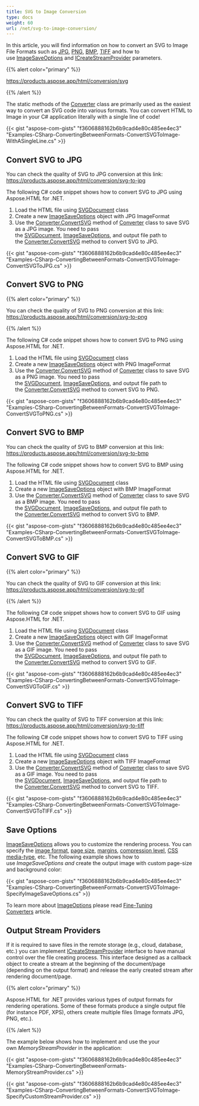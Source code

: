 ```yaml
---
title: SVG to Image Conversion
type: docs
weight: 60
url: /net/svg-to-image-conversion/
---
```


In this article, you will find information on how to convert an SVG to Image File Formats such as [JPG](https://en.wikipedia.org/wiki/Image_file_formats#JPEG/JFIF), [PNG](https://en.wikipedia.org/wiki/Image_file_formats#PNG), [BMP](https://en.wikipedia.org/wiki/Image_file_formats#BMP), [TIFF](https://en.wikipedia.org/wiki/Image_file_formats#TIFF) and how to use [ImageSaveOptions](https://apireference.aspose.com/net/html/aspose.html.saving/imagesaveoptions) and [ICreateStreamProvider](https://apireference.aspose.com/net/html/aspose.html.io/icreatestreamprovider) parameters.

{{% alert color="primary" %}} 

<https://products.aspose.app/html/conversion/svg> 

{{% /alert %}} 

The static methods of the [Converter](https://apireference.aspose.com/net/html/aspose.html.converters/converter) class are primarily used as the easiest way to convert an SVG code into various formats. You can convert HTML to Image in your C# application literally with a single line of code!

{{< gist "aspose-com-gists" "f3606888162b6b9cad4e80c485ee4ec3" "Examples-CSharp-ConvertingBetweenFormats-ConvertSVGToImage-WithASingleLine.cs" >}}
## **Convert SVG to JPG**
You can check the quality of SVG to JPG conversion at this link: <https://products.aspose.app/html/conversion/svg-to-jpg>

The following C# code snippet shows how to convert SVG to JPG using Aspose.HTML for .NET.

1. Load the HTML file using [SVGDocument](https://apireference.aspose.com/net/html/aspose.html.dom.svg/svgdocument) class
1. Create a new [ImageSaveOptions](https://apireference.aspose.com/net/html/aspose.html.saving/imagesaveoptions) object with JPG ImageFormat
1. Use the [Converter.ConvertSVG](https://apireference.aspose.com/net/html/aspose.html.converters.converter/convertsvg/methods/37) method of [Converter](https://apireference.aspose.com/net/html/aspose.html.converters/converter) class to save SVG as a JPG image. You need to pass the [SVGDocument](https://apireference.aspose.com/net/html/aspose.html.dom.svg/svgdocument), [ImageSaveOptions](https://apireference.aspose.com/net/html/aspose.html.saving/imagesaveoptions), and output file path to the [Converter.ConvertSVG](https://apireference.aspose.com/net/html/aspose.html.converters.converter/convertsvg/methods/37) method to convert SVG to JPG.

{{< gist "aspose-com-gists" "f3606888162b6b9cad4e80c485ee4ec3" "Examples-CSharp-ConvertingBetweenFormats-ConvertSVGToImage-ConvertSVGToJPG.cs" >}}
## **Convert SVG to PNG**
{{% alert color="primary" %}} 

You can check the quality of SVG to PNG conversion at this link: <https://products.aspose.app/html/conversion/svg-to-png>

{{% /alert %}} 

The following C# code snippet shows how to convert SVG to PNG using Aspose.HTML for .NET.

1. Load the HTML file using [SVGDocument](https://apireference.aspose.com/net/html/aspose.html.dom.svg/svgdocument) class
1. Create a new [ImageSaveOptions](https://apireference.aspose.com/net/html/aspose.html.saving/imagesaveoptions) object with PNG ImageFormat
1. Use the [Converter.ConvertSVG](https://apireference.aspose.com/net/html/aspose.html.converters.converter/convertsvg/methods/37) method of [Converter](https://apireference.aspose.com/net/html/aspose.html.converters/converter) class to save SVG as a PNG image. You need to pass the [SVGDocument](https://apireference.aspose.com/net/html/aspose.html.dom.svg/svgdocument), [ImageSaveOptions](https://apireference.aspose.com/net/html/aspose.html.saving/imagesaveoptions), and output file path to the [Converter.ConvertSVG](https://apireference.aspose.com/net/html/aspose.html.converters.converter/convertsvg/methods/37) method to convert SVG to PNG.

{{< gist "aspose-com-gists" "f3606888162b6b9cad4e80c485ee4ec3" "Examples-CSharp-ConvertingBetweenFormats-ConvertSVGToImage-ConvertSVGToPNG.cs" >}}
## **Convert SVG to BMP**
You can check the quality of SVG to BMP conversion at this link: <https://products.aspose.app/html/conversion/svg-to-bmp>

The following C# code snippet shows how to convert SVG to BMP using Aspose.HTML for .NET.

1. Load the HTML file using [SVGDocument](https://apireference.aspose.com/net/html/aspose.html.dom.svg/svgdocument) class
1. Create a new [ImageSaveOptions](https://apireference.aspose.com/net/html/aspose.html.saving/imagesaveoptions) object with BMP ImageFormat
1. Use the [Converter.ConvertSVG](https://apireference.aspose.com/net/html/aspose.html.converters.converter/convertsvg/methods/37) method of [Converter](https://apireference.aspose.com/net/html/aspose.html.converters/converter) class to save SVG as a BMP image. You need to pass the [SVGDocument](https://apireference.aspose.com/net/html/aspose.html.dom.svg/svgdocument), [ImageSaveOptions](https://apireference.aspose.com/net/html/aspose.html.saving/imagesaveoptions), and output file path to the [Converter.ConvertSVG](https://apireference.aspose.com/net/html/aspose.html.converters.converter/convertsvg/methods/37) method to convert SVG to BMP.

{{< gist "aspose-com-gists" "f3606888162b6b9cad4e80c485ee4ec3" "Examples-CSharp-ConvertingBetweenFormats-ConvertSVGToImage-ConvertSVGToBMP.cs" >}}
## **Convert SVG to GIF**


{{% alert color="primary" %}} 

You can check the quality of SVG to GIF conversion at this link: <https://products.aspose.app/html/conversion/svg-to-gif>

{{% /alert %}} 

The following C# code snippet shows how to convert SVG to GIF using Aspose.HTML for .NET.

1. Load the HTML file using [SVGDocument](https://apireference.aspose.com/net/html/aspose.html.dom.svg/svgdocument) class
1. Create a new [ImageSaveOptions](https://apireference.aspose.com/net/html/aspose.html.saving/imagesaveoptions) object with GIF ImageFormat
1. Use the [Converter.ConvertSVG](https://apireference.aspose.com/net/html/aspose.html.converters.converter/convertsvg/methods/37) method of [Converter](https://apireference.aspose.com/net/html/aspose.html.converters/converter) class to save SVG as a GIF image. You need to pass the [SVGDocument](https://apireference.aspose.com/net/html/aspose.html.dom.svg/svgdocument), [ImageSaveOptions](https://apireference.aspose.com/net/html/aspose.html.saving/imagesaveoptions), and output file path to the [Converter.ConvertSVG](https://apireference.aspose.com/net/html/aspose.html.converters.converter/convertsvg/methods/37) method to convert SVG to GIF.

{{< gist "aspose-com-gists" "f3606888162b6b9cad4e80c485ee4ec3" "Examples-CSharp-ConvertingBetweenFormats-ConvertSVGToImage-ConvertSVGToGIF.cs" >}}
## **Convert SVG to TIFF**
You can check the quality of SVG to TIFF conversion at this link: <https://products.aspose.app/html/conversion/svg-to-tiff>

The following C# code snippet shows how to convert SVG to TIFF using Aspose.HTML for .NET.

1. Load the HTML file using [SVGDocument](https://apireference.aspose.com/net/html/aspose.html.dom.svg/svgdocument) class
1. Create a new [ImageSaveOptions](https://apireference.aspose.com/net/html/aspose.html.saving/imagesaveoptions) object with TIFF ImageFormat
1. Use the [Converter.ConvertSVG](https://apireference.aspose.com/net/html/aspose.html.converters.converter/convertsvg/methods/37) method of [Converter](https://apireference.aspose.com/net/html/aspose.html.converters/converter) class to save SVG as a GIF image. You need to pass the [SVGDocument](https://apireference.aspose.com/net/html/aspose.html.dom.svg/svgdocument), [ImageSaveOptions](https://apireference.aspose.com/net/html/aspose.html.saving/imagesaveoptions), and output file path to the [Converter.ConvertSVG](https://apireference.aspose.com/net/html/aspose.html.converters.converter/convertsvg/methods/37) method to convert SVG to TIFF.

{{< gist "aspose-com-gists" "f3606888162b6b9cad4e80c485ee4ec3" "Examples-CSharp-ConvertingBetweenFormats-ConvertSVGToImage-ConvertSVGToTIFF.cs" >}}
## **Save Options**
[ImageSaveOptions](https://apireference.aspose.com/net/html/aspose.html.saving/imagesaveoptions) allows you to customize the rendering process. You can specify the [image format](https://apireference.aspose.com/net/html/aspose.html.rendering.image/imageformat), [page size](https://apireference.aspose.com/net/html/aspose.html.rendering/renderingoptions/properties/pagesetup), [margins](https://apireference.aspose.com/net/html/aspose.html.drawing/page/properties/margin), [compression level](https://apireference.aspose.com/net/html/aspose.html.rendering.image/compression), [CSS media-type](https://apireference.aspose.com/net/html/aspose.html.rendering/mediatype), etc. The following example shows how to use *ImageSaveOptions and* create the output image with custom page-size and background color:

{{< gist "aspose-com-gists" "f3606888162b6b9cad4e80c485ee4ec3" "Examples-CSharp-ConvertingBetweenFormats-ConvertSVGToImage-SpecifyImageSaveOptions.cs" >}}

To learn more about [ImageOptions](https://apireference.aspose.com/net/html/aspose.html.saving/imagesaveoptions) please read [Fine-Tuning Converters](/html/net/fine-tuning-converters/) article.
## **Output Stream Providers**
If it is required to save files in the remote storage (e.g., cloud, database, etc.) you can implement [ICreateStreamProvider](https://apireference.aspose.com/net/html/aspose.html.io/icreatestreamprovider) interface to have manual control over the file creating process. This interface designed as a callback object to create a stream at the beginning of the document/page (depending on the output format) and release the early created stream after rendering document/page.

{{% alert color="primary" %}} 

Aspose.HTML for .NET provides various types of output formats for rendering operations. Some of these formats produce a single output file (for instance PDF, XPS), others create multiple files (Image formats JPG, PNG, etc.).

{{% /alert %}} 

The example below shows how to implement and use the your own *MemoryStreamProvider* in the application:

{{< gist "aspose-com-gists" "f3606888162b6b9cad4e80c485ee4ec3" "Examples-CSharp-ConvertingBetweenFormats-MemoryStreamProvider.cs" >}}

{{< gist "aspose-com-gists" "f3606888162b6b9cad4e80c485ee4ec3" "Examples-CSharp-ConvertingBetweenFormats-ConvertSVGToImage-SpecifyCustomStreamProvider.cs" >}}

